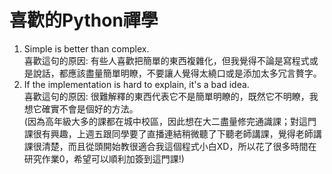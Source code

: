 喜歡的Python禪學
====
1. Simple is better than complex.<br>喜歡這句的原因: 有些人喜歡把簡單的東西複雜化，但我覺得不論是寫程式或是說話，都應該盡量簡單明瞭，不要讓人覺得太繞口或是添加太多冗言贅字。<br>
2. If the implementation is hard to explain, it's a bad idea.<br>喜歡這句的原因: 很難解釋的東西代表它不是簡單明瞭的，既然它不明瞭，我想它確實不會是個好的方法。<br>
(因為高年級大多的課都在城中校區，因此想在大二盡量修完通識課；對這門課很有興趣，上週五跟同學要了直播連結稍微聽了下聽老師講課，覺得老師講課很清楚，而且從頭開始教很適合我這個程式小白XD，所以花了很多時間在研究作業0，希望可以順利加簽到這門課!)
